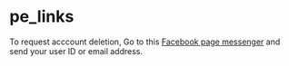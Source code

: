 # pe_links

To request acccount deletion, Go to this [Facebook page messenger](https://www.facebook.com/messages/t/100764829709389)
and send your user ID or email address.

